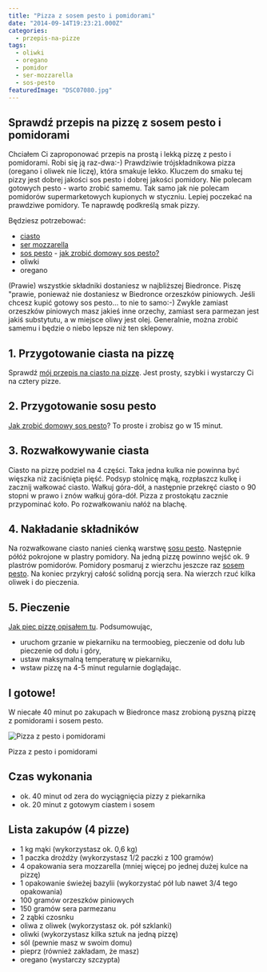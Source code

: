 ```yaml
---
title: "Pizza z sosem pesto i pomidorami"
date: "2014-09-14T19:23:21.000Z"
categories: 
  - przepis-na-pizze
tags: 
  - oliwki
  - oregano
  - pomidor
  - ser-mozzarella
  - sos-pesto
featuredImage: "DSC07080.jpg"
---
```


## Sprawdź przepis na pizzę z sosem pesto i pomidorami

Chciałem Ci zaproponować przepis na prostą i lekką pizzę z pesto i pomidorami. Robi się ją raz-dwa:-) Prawdziwie trójskładnikowa pizza (oregano i oliwek nie liczę), która smakuje lekko. Kluczem do smaku tej pizzy jest dobrej jakości sos pesto i dobrej jakości pomidory. Nie polecam gotowych pesto - warto zrobić samemu. Tak samo jak nie polecam pomidorów supermarketowych kupionych w styczniu. Lepiej poczekać na prawdziwe pomidory. Te naprawdę podkreślą smak pizzy.

Będziesz potrzebować:

- <a title="Przepis na ciasto na pizzę" href="/przepis-na-ciasto-na-pizze/">ciasto</a>
- <a title="Jaki ser wybrać do pizzy?" href="/jaki-ser-wybrac-do-pizzy/">ser mozzarella</a>
- <a title="Sos pesto – jak zrobić domowy sos pesto – sprawdź przepis" href="/sos-pesto-jak-zrobic-domowy-sos-pesto-sprawdz-przepis/">sos pesto</a> - <a title="Sos pesto – jak zrobić domowy sos pesto – sprawdź przepis" href="/sos-pesto-jak-zrobic-domowy-sos-pesto-sprawdz-przepis/">jak zrobić domowy sos pesto?</a>
- oliwki
- oregano

(Prawie) wszystkie składniki dostaniesz w najbliższej Biedronce. Piszę "prawie, ponieważ nie dostaniesz w Biedronce orzeszków piniowych. Jeśli chcesz kupić gotowy sos pesto… to nie to samo:-) Zwykle zamiast orzeszków piniowych masz jakieś inne orzechy, zamiast sera parmezan jest jakiś substytutu, a w miejsce oliwy jest olej. Generalnie, można zrobić samemu i będzie o niebo lepsze niż ten sklepowy.

## 1\. Przygotowanie ciasta na pizzę

Sprawdź <a title="Przepis na ciasto na pizzę" href="/przepis-na-ciasto-na-pizze/">mój przepis na ciasto na pizzę</a>. Jest prosty, szybki i wystarczy Ci na cztery pizze.

## 2\. Przygotowanie sosu pesto

<a title="Sos pesto – jak zrobić domowy sos pesto – sprawdź przepis" href="/sos-pesto-jak-zrobic-domowy-sos-pesto-sprawdz-przepis/">Jak zrobić domowy sos pesto</a>? To proste i zrobisz go w 15 minut.

## 3\. Rozwałkowywanie ciasta

Ciasto na pizzę podziel na 4 części. Taka jedna kulka nie powinna być więszka niż zaciśnięta pięść. Podsyp stolnicę mąką, rozpłaszcz kulkę i zacznij wałkować ciasto. Wałkuj góra-dół, a następnie przekręć ciasto o 90 stopni w prawo i znów wałkuj góra-dół. Pizza z prostokątu zacznie przypominać koło. Po rozwałkowaniu nałóż na blachę.

## 4\. Nakładanie składników

Na rozwałkowane ciasto nanieś cienką warstwę <a title="Sos pesto – jak zrobić domowy sos pesto – sprawdź przepis" href="/sos-pesto-jak-zrobic-domowy-sos-pesto-sprawdz-przepis/">sosu pesto</a>. Następnie półóż pokrojone w plastry pomidory. Na jedną pizzę powinno wejść ok. 9 plastrów pomidorów. Pomidory posmaruj z wierzchu jeszcze raz <a title="Sos pesto – jak zrobić domowy sos pesto – sprawdź przepis" href="/sos-pesto-jak-zrobic-domowy-sos-pesto-sprawdz-przepis/">sosem pesto</a>. Na koniec przykryj całość solidną porcją sera. Na wierzch rzuć kilka oliwek i do pieczenia.

## 5\. Pieczenie

<a title="Pieczenie pizzy" href="/pieczenie-pizzy/">Jak piec pizzę opisałem tu</a>. Podsumowując,

- uruchom grzanie w piekarniku na termoobieg, pieczenie od dołu lub pieczenie od dołu i góry,
- ustaw maksymalną temperaturę w piekarniku,
- wstaw pizzę na 4-5 minut regularnie doglądając.

## I gotowe!

W niecałe 40 minut po zakupach w Biedronce masz zrobioną pyszną pizzę z pomidorami i sosem pesto.

![Pizza z pesto i pomidorami](DSC07080-1024x685.jpg)

Pizza z pesto i pomidorami

## Czas wykonania

- ok. 40 minut od zera do wyciągnięcia pizzy z piekarnika
- ok. 20 minut z gotowym ciastem i sosem

## Lista zakupów (4 pizze)

- 1 kg mąki (wykorzystasz ok. 0,6 kg)
- 1 paczka drożdży (wykorzystasz 1/2 paczki z 100 gramów)
- 4 opakowania sera mozzarella (mniej więcej po jednej dużej kulce na pizzę)
- 1 opakowanie świeżej bazylii (wykorzystać pół lub nawet 3/4 tego opakowania)
- 100 gramów orzeszków piniowych
- 150 gramów sera parmezanu
- 2 ząbki czosnku
- oliwa z oliwek (wykorzystasz ok. pół szklanki)
- oliwki (wykorzystasz kilka sztuk na jedną pizzę)
- sól (pewnie masz w swoim domu)
- pieprz (również zakładam, że masz)
- oregano (wystarczy szczypta)
